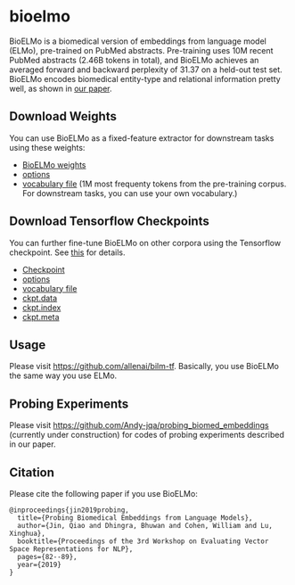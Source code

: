 # bioelmo
BioELMo is a biomedical version of embeddings from language model (ELMo), pre-trained on PubMed abstracts. Pre-training uses 10M recent PubMed abstracts (2.46B tokens in total), and BioELMo achieves an averaged forward and backward perplexity of 31.37 on a held-out test set. BioELMo encodes biomedical entity-type and relational information pretty well, as shown in [our paper](https://arxiv.org/abs/1904.02181).

## Download Weights
You can use BioELMo as a fixed-feature extractor for downstream tasks using these weights:
- [BioELMo weights](https://drive.google.com/file/d/1CHRd5YQrt3ys64WfJkJR1KX72-2CaT4I/view?usp=sharing)
- [options](https://drive.google.com/file/d/19sLZ1NhUtD_bMgTstSRWoVDx6Vm-T8Qt/view?usp=sharing)
- [vocabulary file](https://drive.google.com/file/d/15cXEVoRhUQ9oBnHVFP3nx6GQozczgxgP/view?usp=sharing) (1M most frequenty tokens from the pre-training corpus. For downstream tasks, you can use your own vocabulary.)

## Download Tensorflow Checkpoints
You can further fine-tune BioELMo on other corpora using the Tensorflow checkpoint. See [this](https://github.com/allenai/bilm-tf#how-to-do-fine-tune-a-model-on-additional-unlabeled-data) for details.
- [Checkpoint](https://drive.google.com/open?id=1BQIuWGoZDVWppiz9Cst-ZqWd2mLiY2nc)
- [options](https://drive.google.com/open?id=1C2VqDUNpI3RKsaYr1T1ZDAo5X97cTb2i)
- [vocabulary file](https://drive.google.com/file/d/15cXEVoRhUQ9oBnHVFP3nx6GQozczgxgP/view?usp=sharing)
- [ckpt.data](https://drive.google.com/open?id=1fDSCy0mGt8hGUNCp-VO7JZ50-dHZQDuK)
- [ckpt.index](https://drive.google.com/open?id=1x_vuZSIwc8ADe4iXxn21EllYxWtzuK0J)
- [ckpt.meta](https://drive.google.com/open?id=18OlFECOpfczVwlhpAzCF14zbnS5p61hI)

## Usage
Please visit https://github.com/allenai/bilm-tf. Basically, you use BioELMo the same way you use ELMo.

## Probing Experiments
Please visit https://github.com/Andy-jqa/probing_biomed_embeddings (currently under construction) for codes of probing experiments described in our paper.

## Citation
Please cite the following paper if you use BioELMo:
```
@inproceedings{jin2019probing,
  title={Probing Biomedical Embeddings from Language Models},
  author={Jin, Qiao and Dhingra, Bhuwan and Cohen, William and Lu, Xinghua},
  booktitle={Proceedings of the 3rd Workshop on Evaluating Vector Space Representations for NLP},
  pages={82--89},
  year={2019}
}
```
